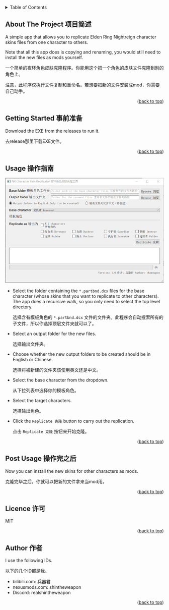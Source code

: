 <!-- Improved compatibility of back to top link: See: https://github.com/othneildrew/Best-README-Template/pull/73 -->
<a id="readme-top"></a>

<!-- TABLE OF CONTENTS -->
<details>
  <summary>Table of Contents</summary>
  <ol>
    <li>
      <a href="#about-the-project-项目简述">About The Project 项目简述</a>
    </li>
    <li>
      <a href="#getting-started-事前准备">Getting Started 事前准备</a>
    </li>
    <li><a href="#usage-操作指南">Usage 操作指南</a></li>
    <li><a href="#licence-许可">Licence 许可</a></li>
    <li><a href="#author-作者">Author 作者</a></li>
  </ol>
</details>



<!-- ABOUT THE PROJECT -->
## About The Project 项目简述

A simple app that allows you to replicate Elden Ring Nightreign
character skins files from one character to others.

Note that all this app does is copying and renaming, you would still
need to install the new files as mods yourself.

一个简单的夜环角色皮肤克隆程序。你能用这个把一个角色的皮肤文件克隆到别的角色上。

注意，此程序仅执行文件复制和重命名。若想要把新的文件安装成mod，你需要自己动手。

<p align="right">(<a href="#readme-top">back to top</a>)</p>

<!-- GETTING STARTED -->
## Getting Started 事前准备

Download the EXE from the releases to run it.

去release那里下载EXE文件。

<p align="right">(<a href="#readme-top">back to top</a>)</p>

<!-- USAGE EXAMPLES -->
## Usage 操作指南

<div align="center">
 <img src="screenshot.png" alt="screenshot" width="700">
</div>

* Select the folder containing the `*.partbnd.dcx` files for the base
  character (whose skins that you want to replicate to other
  characters). The app does a recursive walk, so you only need to select
  the top level directory.

  选择含有模板角色的 `*.partbnd.dcx` 文件的文件夹。此程序会自动搜索所有的子文件，所以你选择顶层文件夹就可以了。

* Select an output folder for the new files.

  选择输出文件夹。
* Choose whether the new output folders to be created should be in
  English or Chinese.

  选择将被新建的文件夹该使用英文还是中文。
* Select the base character from the dropdown.

  从下拉列表中选择你的模板角色。
* Select the target characters.

  选择输出角色。
* Click the `Replicate 克隆` button to carry out the replication.

  点击 `Replicate 克隆` 按钮来开始克隆。

<p align="right">(<a href="#readme-top">back to top</a>)</p>

## Post Usage 操作完之后

Now you can install the new skins for other characters as mods.

克隆完毕之后，你就可以把新的文件拿来当mod用。

<p align="right">(<a href="#readme-top">back to top</a>)</p>

<!-- LICENCE -->
## Licence 许可

MIT

<p align="right">(<a href="#readme-top">back to top</a>)</p>


<!-- AUTHOR -->
## Author 作者

I use the following IDs.

以下的几个ID都是我。

* bilibili.com: 兵器君
* nexusmods.com: shintheweapon
* Discord: realshintheweapon

<p align="right">(<a href="#readme-top">back to top</a>)</p>


